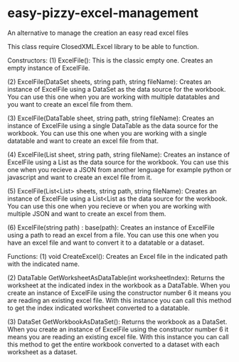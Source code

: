 # easy-pizzy-excel-management
An alternative to manage the creation an easy read excel files

This class require ClosedXML.Excel library to be able to function.

Constructors:
(1) ExcelFile():
This is the classic empty one.
Creates an empty instance of ExcelFile.

(2) ExcelFile(DataSet sheets, string path, string fileName):
Creates an instance of ExcelFile using a DataSet as the data source for the workbook.
You can use this one when you are working with multiple datatables and you want to create an excel file from them.

(3) ExcelFile(DataTable sheet, string path, string fileName):
Creates an instance of ExcelFile using a single DataTable as the data source for the workbook.
You can use this one when you are working with a single datatable and want to create an excel file from that.

(4) ExcelFile(List<dynamic> sheet, string path, string fileName):
Creates an instance of ExcelFile using a List<dynamic> as the data source for the workbook.
You can use this one when you recieve a JSON from another lenguage for example python or javascript and want to create an excel file
from it.
  
(5) ExcelFile(List<List<dynamic>> sheets, string path, string fileName):
Creates an instance of ExcelFile using a List<List<dynamic> as the data source for the workbook.
You can use this one when you recieve or when you are working with multiple JSON and want to create an excel from them.
  
(6) ExcelFile(string path) : base(path):
Creates an instance of ExcelFile using a path to read an excel from a file.
You can use this one when you have an excel file and want to convert it to a datatable or a dataset.

Functions:
(1) void CreateExcel():
Creates an Excel file in the indicated path with the indicated name.

(2) DataTable GetWorksheetAsDataTable(int worksheetIndex):
Returns the worksheet at the indicated index in the workbook as a DataTable.
When you create an instance of ExcelFile using the constructor number 6 it means you are reading an existing excel file.
With this instance you can call this method to get the index indicated worksheet converted to a datatable.

(3) DataSet GetWorkbookAsDataSet():
Returns the workbook as a DataSet.
When you create an instance of ExcelFile using the constructor number 6 it means you are reading an existing excel file.
With this instance you can call this method to get the entire workbook converted to a dataset with each worksheet as a dataset.
